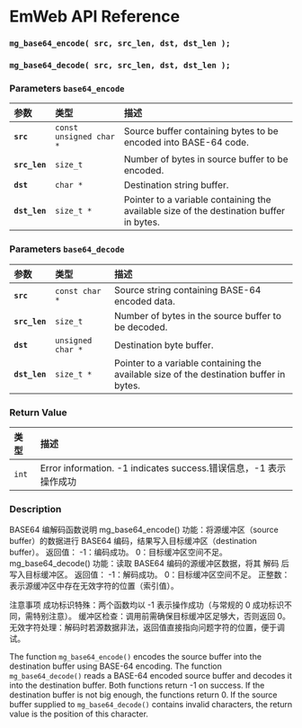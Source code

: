 # EmWeb API Reference

### `mg_base64_encode( src, src_len, dst, dst_len );`
### `mg_base64_decode( src, src_len, dst, dst_len );`

### Parameters `base64_encode`

| 参数 | 类型 | 描述 |
| :--- | :--- | :--- |
|**`src`**|`const unsigned char *`|Source buffer containing bytes to be encoded into BASE-64 code.|
|**`src_len`**|`size_t`|Number of bytes in source buffer to be encoded.|
|**`dst`**|`char *`|Destination string buffer.|
|**`dst_len`**|`size_t *`|Pointer to a variable containing the available size of the destination buffer in bytes.|

### Parameters `base64_decode`

| 参数 | 类型 | 描述 |
| :--- | :--- | :--- |
|**`src`**|`const char *`|Source string containing BASE-64 encoded data.|
|**`src_len`**|`size_t`|Number of bytes in the source buffer to be decoded.|
|**`dst`**|`unsigned char *`|Destination byte buffer.|
|**`dst_len`**|`size_t *`|Pointer to a variable containing the available size of the destination buffer in bytes.|

### Return Value

| 类型 | 描述 |
| :--- | :--- |
|`int`|Error information. -1 indicates success.错误信息，-1 表示操作成功|

### Description

BASE64 编解码函数说明
mg_base64_encode()
功能：将源缓冲区（source buffer）的数据进行 BASE64 编码，结果写入目标缓冲区（destination buffer）。
返回值：
-1：编码成功。
0：目标缓冲区空间不足。
mg_base64_decode()
功能：读取 BASE64 编码的源缓冲区数据，将其 解码 后写入目标缓冲区。
返回值：
-1：解码成功。
0：目标缓冲区空间不足。
正整数：表示源缓冲区中存在无效字符的位置（索引值）。

注意事项
成功标识特殊：两个函数均以 -1 表示操作成功（与常规的 0 成功标识不同，需特别注意）。
缓冲区检查：调用前需确保目标缓冲区足够大，否则返回 0。
无效字符处理：解码时若源数据非法，返回值直接指向问题字符的位置，便于调试。

The function `mg_base64_encode()` encodes the source buffer into the destination buffer using BASE-64 encoding.
The function `mg_base64_decode()` reads a BASE-64 encoded source buffer and decodes it into the destination buffer.
Both functions return -1 on success.
If the destination buffer is not big enough, the functions return 0.
If the source buffer supplied to `mg_base64_decode()` contains invalid characters, the return value is the position of this character. 
